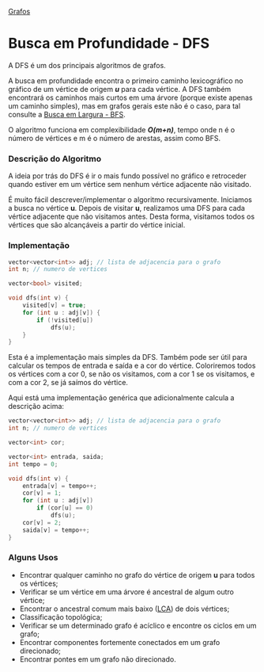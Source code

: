 [Grafos]

# Busca em Profundidade - DFS

A DFS é um dos principais algoritmos de grafos.

A busca em profundidade encontra o primeiro caminho lexicográfico no gráfico de um vértice de origem ***u*** para cada vértice. A DFS também encontrará os caminhos mais curtos em uma árvore (porque existe apenas um caminho simples), mas em grafos gerais este não é o caso, para tal consulte a [Busca em Largura - BFS].

O algoritmo funciona em complexibilidade ***O(m+n)***, tempo onde n é o número de vértices e m é o número de arestas, assim como  BFS.

### Descrição do Algoritmo

A ideia por trás do DFS é ir o mais fundo possível no gráfico e retroceder quando estiver em um vértice sem nenhum vértice adjacente não visitado.

É muito fácil descrever/implementar o algoritmo recursivamente. Iniciamos a busca no vértice **u**. Depois de visitar **u**, realizamos uma DFS para cada vértice adjacente que não visitamos antes. Desta forma, visitamos todos os vértices que são alcançáveis a partir do vértice inicial.

### Implementação

````cpp
vector<vector<int>> adj; // lista de adjacencia para o grafo
int n; // numero de vertices

vector<bool> visited;

void dfs(int v) {
    visited[v] = true;
    for (int u : adj[v]) {
        if (!visited[u])
            dfs(u);
    }
}
````

Esta é a implementação mais simples da DFS. Também pode ser útil para calcular os tempos de entrada e saída e a cor do vértice. Coloriremos todos os vértices com a cor 0, se não os visitamos, com a cor 1 se os visitamos, e com a cor 2, se já saímos do vértice.

Aqui está uma implementação genérica que adicionalmente calcula a descrição acima:

````cpp
vector<vector<int>> adj; // lista de adjacencia para o grafo
int n; // numero de vertices

vector<int> cor;

vector<int> entrada, saida;
int tempo = 0;

void dfs(int v) {
    entrada[v] = tempo++;
    cor[v] = 1;
    for (int u : adj[v])
        if (cor[u] == 0)
            dfs(u);
    cor[v] = 2;
    saida[v] = tempo++;
}
````

### Alguns Usos 

- Encontrar qualquer caminho no grafo do vértice de origem **u** para todos os vértices;
- Verificar se um vértice em uma árvore é ancestral de algum outro vértice;
- Encontrar o ancestral comum mais baixo ([LCA]) de dois vértices;
- Classificação topológica;
- Verificar se um determinado grafo é acíclico e encontre os ciclos em um grafo;
- Encontrar componentes fortemente conectados em um grafo direcionado;
- Encontrar pontes em um grafo não direcionado.


[Grafos]: https://github.com/alexistoigo/lab/blob/master/Grafos/main.md#grafos
[Busca em Largura - BFS]: https://github.com/alexistoigo/lab/blob/master/Grafos/rep/bfs.md#busca-em-largura---bfs
[LCA]: https://github.com/alexistoigo/lab/blob/master/Grafos/rep/lca.md#menor-ancestral-comum---lca
